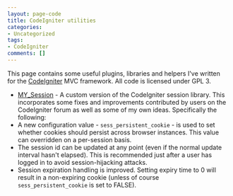 ```yaml
---
layout: page-code
title: CodeIgniter utilities
categories:
- Uncategorized
tags:
- CodeIgniter
comments: []
---
```

This page contains some useful plugins, libraries and helpers I've written for the [CodeIgniter](http://codeigniter.com/) MVC framework. All code is licensed under GPL 3.

* [MY_Session](http://www.hiddentao.com/wp-content/uploads/2010/05/MY_Session.zip) - A custom version of the CodeIgniter session library. This incorporates some fixes and improvements contributed by users on the CodeIgniter forum as well as some of my own ideas. Specifically the following:  
* A new configuration value - `sess_persistent_cookie` - is used to set whether cookies should persist across browser instances. This value can overridden on a per-session basis.  
* The session id can be updated at any point (even if the normal update interval hasn't elapsed). This is recommended just after a user has logged in to avoid session-hijacking attacks.  
* Session expiration handling is improved. Setting expiry time to 0 will result in a non-expiring cookie (unless of course `sess_persistent_cookie` is set to FALSE).